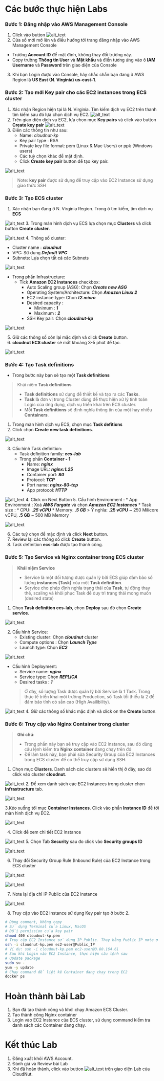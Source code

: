 # **Các bước thực hiện Labs**
### **Bước 1: Đăng nhập vào AWS Management Console**
1. Click vào button ![alt_text](https://cdn.cloudnut.vn/aws/ecs-intro/openconsolebutton.png "image_tooltip")
2. Cửa sổ mới mở lên và điều hướng tới trang đăng nhập vào AWS Management Console
* Trường **Account ID** để mặt đinh, không thay đổi trường này.
* Copy trường **Thông tin User** và **Mật khẩu** và điền tương ứng vào ô **IAM Username** và **Password** trên giao diện của Console
3. Khi bạn Login được vào Console, hãy chắc chắn bạn đang ở AWS Region là **US East (N. Virginia) us-east-1**.

### **Bước 2: Tạo mới Key pair cho các EC2 instances trong ECS cluster**

1. Xác nhận Region hiện tại là N. Virginia. Tìm kiếm dịch vụ EC2 trên thanh tìm kiếm sau đó lựa chọn dịch vụ EC2.
![alt_text](https://cdn.cloudnut.vn/aws/ecs-intro/searchec2.png "image_tooltip")
2. Trên giao diện dịch vụ EC2, lựa chọn mục **Key pairs** và click vào button **Create key pair**
![alt_text](https://cdn.cloudnut.vn/aws/ecs-intro/image_1.png "image_tooltip")
3. Điền các thông tin như sau:
    * Name: _cloudnut-kp_
    * Key pair type : RSA
    * Private key file format: pem (Linux & Mac Users) or ppk (Windows users)
    * Các tuỳ chọn khác để mặt định.
    * Click **Create key pair** button để tạo key pair.

![alt_text](https://cdn.cloudnut.vn/aws/ecs-intro/image_2.png "image_tooltip")
> Note: **key pair** được sử dụng để truy cập vào EC2 Instance sử dụng giao thức SSH

### **Bước 3: Tạo ECS cluster**

1. Xác nhận bạn đang ở N. Virginia Region. Trong ô tìm kiếm, tìm dịch vụ **ECS**

![alt_text](https://cdn.cloudnut.vn/aws/ecs-intro/searchecs.png "image_tooltip")
3. Trong màn hình dịch vụ ECS lựa chọn mục **Clusters** và click button **Create cluster**.

![alt_text](https://cdn.cloudnut.vn/aws/ecs-intro/image_3.png "image_tooltip")
4. Thông số cluster:
   * Cluster name : _**cloudnut**_
   * VPC: Sử dụng _**Default VPC**_
   * Subnets: Lựa chọn tất cả các Subnets

![alt_text](https://cdn.cloudnut.vn/aws/ecs-intro/image_4.png "image_tooltip")

* Trong phần Infrastructure:
    * Tick **Amazon EC2 Instances** checkbox:
        * Auto Scaling group (ASG): Chọn **_Create new ASG_**
        * Operating System/Architecture: Chọn **_Amazon Linux 2_**
        * EC2 instance type: Chọn **_t2.micro_**
        * Desired capacity : 
            * Minimum : **_1_**
            * Maximum : _**2**_
        * SSH Key pair: Chọn **_cloudnut-kp_**

![alt_text](https://cdn.cloudnut.vn/aws/ecs-intro/image_5.png "image_tooltip")

5. Giữ các thông số còn lại mặc định và click **Create** button.
6. **cloudnut ECS cluster** sẽ mất khoảng 3-5 phút để tạo. 

![alt_text](https://cdn.cloudnut.vn/aws/ecs-intro/image_6.png "image_tooltip")

### **Bước 4: Tạo Task definitions**

* Trong bước này bạn sẽ tạo một **Task definitions**
> Khái niệm **Task definitions**
> * **Task definitions** sử dụng để thiết kế và tạo ra các **Tasks**.
> * **Task** là đơn vị trong Cluster dùng để thực hiện xử lý tính toán Logic của ứng dụng, dịch vụ triển khai trên ECS cluster.
> * Mỗi **Task definitions** sẽ định nghĩa thông tin của một hay nhiều **Containers**.


1. Trong màn hình dịch vụ ECS, chọn mục **Task defitions**
2. Click chọn **Create new task definitions**.

![alt_text](https://cdn.cloudnut.vn/aws/ecs-intro/image_8.png "image_tooltip")

3. Cấu hình Task definition:
   * Task definition family: _**ecs-lab**_ 
   * Trong phần **Container - 1**
     * Name: **_nginx_**
     * Image URL: **_nginx:1.25_**
     * Container port: **_80_**
     * Protocol: **_TCP_**
     * Port name: **_nginx-80-tcp_**
     * App protocol: **_HTTP_**

![alt_text](https://cdn.cloudnut.vn/aws/ecs-intro/image_9.png "image_tooltip")
4. Click on Next Button
5. Cấu hình Environment : 
    * App Environment : Xoá _**AWS Fargate**_ và chọn **_Amazon EC2 Instances_**
    * Task size :
        * CPU: **_.25 vCPU_**
        * Memory: **_.5 GB_**
        > Ý nghĩa: **.25 vCPU** ~ 250 Milicore vCPU,  **.5 GB** ~ 500 MB Memory

![alt_text](https://cdn.cloudnut.vn/aws/ecs-intro/image_10.png "image_tooltip")

6. Các tuỳ chọn để mặc định và click **Next** button.
7. Review lại các thông số click **Create** button.
8. Task definition **ecs-lab** được tạo thành công.

### **Bước 5: Tạo Service và Nginx container trong ECS cluster**

> **Khái niệm Service**
> * Service là một đối tượng được quản lý bởi ECS giúp đảm bảo số lượng **instances (Task)** của một **Task definition**.
> * Service cho phép định nghĩa trạng thái của **Task**, tự động thay thế, scaling và khôi phục Task để duy trì trạng thái mong muốn (desired state)

1. Chọn **Task definition ecs-lab**, chọn **Deploy** sau đó chọn **Create service**.

![alt_text](https://cdn.cloudnut.vn/aws/ecs-intro/image_11.png "image_tooltip")

2. Cấu hình Service:
   * Existing cluster: Chọn **_cloudnut_** cluster
   * Compute options : Chọn **_Launch Type_**
   * Launch type: Chọn _**EC2**_

![alt_text](https://cdn.cloudnut.vn/aws/ecs-intro/image_13.png "image_tooltip")

   * Cấu hình Deployment:
     * Service name: **_nginx_**
     * Service type: Chọn **_REPLICA_**
     * Desired tasks : **_1_**
     > Ở đây, số lượng Task được quản lý bởi Service là 1 Task. 
     Trong thực tế triển khai môi trường Production, số Task tối thiểu là 2 để đảm bảo tính có sẵn cao (High Availibility).

![alt_text](https://cdn.cloudnut.vn/aws/ecs-intro/image_14.png "image_tooltip")
4. Giữ các thông số khác mặc định và click on the **Create** button.




### **Bước 6: Truy cập vào Nginx Container trong cluster**
> **Ghi chú:** 
> * Trong phần này bạn sẽ truy cập vào EC2 Instance, sau đó dùng câu lệnh kiểm tra **Nginx container** đang chạy trên đó
> * Để làm task này, bạn phải sửa Security Group của EC2 Instances trong ECS cluster để có thể truy cập sử dụng SSH.

1. Chọn mục **Clusters**. Danh sách các clusters sẽ hiển thị ở đây, sao đó click vào cluster **cloudnut**.

![alt_text](https://cdn.cloudnut.vn/aws/ecs-intro/listcluster.png "image_tooltip")
2. Để xem danh sách các EC2 Instances trong cluster chọn **Infrastructure** tab.

![alt_text](https://cdn.cloudnut.vn/aws/ecs-intro/infralist.png "image_tooltip")

3.Kéo xuống tới mục **Container Instances**. Click vào phần **Instance ID** để tới màn hình dịch vụ EC2.

![alt_text](https://cdn.cloudnut.vn/aws/ecs-intro/image_15.png "image_tooltip")

4. Click để xem chi tiết EC2 Instance

![alt_text](https://cdn.cloudnut.vn/aws/ecs-intro/image_18.png "image_tooltip")
5. Chọn Tab **Security** sau đo click vào **Security groups ID**

![alt_text](https://cdn.cloudnut.vn/aws/ecs-intro/image_19.png "image_tooltip")

6. Thay đổi Security Group Rule (Inbound Rule) của EC2 Instance trong ECS cluster

![alt_text](https://cdn.cloudnut.vn/aws/ecs-intro/image_20.png "image_tooltip")

![alt_text](https://cdn.cloudnut.vn/aws/ecs-intro/image_21.png "image_tooltip")

7. Note lại địa chỉ IP Public của EC2 Instance

![alt_text](https://cdn.cloudnut.vn/aws/ecs-intro/image_22.png "image_tooltip")

8. Truy cập vào EC2 Instance sử dụng Key pair tạo ở bước 2.
```bash
# Dòng comment, không copy
# Sử dụng Terminal của Linux, MacOS
# Đổi permission của key pair
chmod 400 cloudnut-kp.pem
# Truy cập EC2 Instance sử dụng IP Public. Thay bằng Public IP note ở bước 6.7
ssh -i cloudnut-kp.pem ec2-user@Public_IP
# Ví dụ: ssh -i cloudnut-kp.pem ec2-user@3.80.164.61
# Sau khi Login vào EC2 Instance, thực hiện câu lệnh sau
# Update package
sudo su -
yum -y update
# Chạy command để liệt kê Container đang chạy trong EC2
docker ps
```

# **Hoàn thành bài Lab**
1. Bạn đã tạo thành công và khởi chạy Amazon ECS Cluster.
2. Tạo thành công Nginx container
3. Login vào EC2 Instance của ECS cluster, sử dụng command kiểm tra danh sách các Container đang chạy.

# **Kết thúc Lab**
1. Đăng xuất khỏi AWS Account.
2. Đánh giá và Review bài Lab
3. Khi đã hoàn thành, click vào button ![alt_text](https://cdn.cloudnut.vn/aws/ecs-intro/endlab.png "image_tooltip")  trên giao diện Lab của CloudNut.